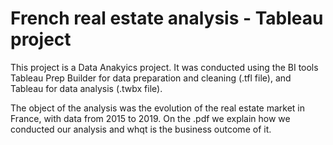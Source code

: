 # French real estate analysis - Tableau project
This project is a Data Anakyics project. It was conducted using the BI tools Tableau Prep Builder for data preparation and cleaning (.tfl file), and Tableau for data analysis (.twbx file). 

The object of the analysis was the evolution of the real estate market in France, with data from 2015 to 2019. On the .pdf we explain how we conducted our analysis and whqt is the business outcome of it.

